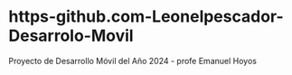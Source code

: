 # https-github.com-Leonelpescador-Desarrolo-Movil
Proyecto de Desarrollo Móvil del Año 2024 - profe Emanuel Hoyos
